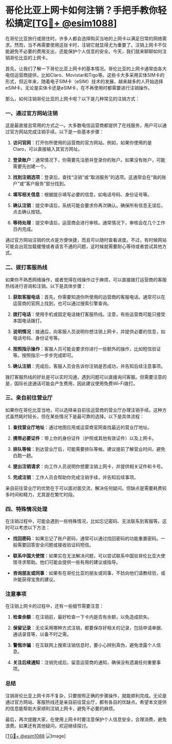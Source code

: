 # 哥伦比亚上网卡如何注销？手把手教你轻松搞定[[TG💪+ @esim1088](https://t.me/s/esim1088)]

在哥伦比亚旅行或居住时，许多人都会选择购买当地的上网卡以满足日常的网络需求。然而，当不再需要使用这张卡时，注销它就显得尤为重要了。注销上网卡不仅能避免不必要的费用支出，还能保护个人信息的安全。今天，我们就来聊聊如何注销哥伦比亚的上网卡。

首先，让我们了解一下哥伦比亚上网卡的基本情况。哥伦比亚的上网卡通常由各大电信运营商提供，比如Claro、Movistar和Tigo等。这些卡大多采用实体SIM卡的形式，但近年来，随着电子SIM卡（eSIM）技术的发展，越来越多的人开始选择eSIM卡。无论是实体卡还是eSIM卡，在不再使用时都需要进行注销操作。

那么，如何注销哥伦比亚的上网卡呢？以下是几种常见的注销方式：

### 一、通过官方网站注销

这是最直接且常用的方式之一。大多数电信运营商都提供了在线服务，用户可以通过官方网站完成注销手续。以下是一些基本步骤：

1. **访问官网**：打开你所使用的运营商的官方网站。例如，如果你使用的是Claro，可以直接输入其官方网址。
   
2. **登录账户**：通常情况下，你需要先注册并登录你的账户。如果没有账户，可能需要先创建一个。

3. **找到注销选项**：登录后，查找“注销”或“取消服务”的选项。这通常会在“我的账户”或“客户服务”部分找到。

4. **填写相关信息**：根据提示填写必要的信息，如电话号码、身份证号等。

5. **确认注销**：提交申请后，系统可能会要求你再次确认。确保所有信息无误后，点击确认按钮。

6. **等待处理**：提交申请后，运营商会进行审核。通常情况下，审核会在几个工作日内完成。

通过官方网站注销的优点是方便快捷，而且可以随时查看进度。不过，有时候网站可能会出现加载缓慢或者语言不通的问题，这时候就需要耐心等待或者尝试其他方式。

### 二、拨打客服热线

如果你不熟悉网络操作，或者觉得在线操作过于麻烦，可以直接拨打运营商的客服热线进行咨询和注销。以下是具体步骤：

1. **获取客服电话**：首先，你需要知道你所使用的运营商的客服电话。通常可以在运营商的官网上找到，也可以通过搜索引擎查询。

2. **拨打电话**：使用手机或固定电话拨打客服热线。注意，有些运营商可能只接受本国电话拨打。

3. **说明情况**：接通后，向客服人员说明你想注销上网卡，并提供必要的信息，如电话号码、身份证号等。

4. **按照指示操作**：客服人员可能会要求你进行一些额外的操作，比如短信验证等。按照指示一步步完成即可。

5. **确认注销**：完成后，客服人员会告诉你注销是否成功，并告知后续注意事项。

拨打客服热线的好处是可以实时沟通，遇到问题可以直接询问客服。但需要注意的是，国际长途通话可能会产生费用，因此建议使用免费Wi-Fi拨打。

### 三、亲自前往营业厅

如果你在哥伦比亚当地，可以选择亲自前往运营商的营业厅办理注销手续。这种方式虽然耗时较长，但在某些情况下是最可靠的选择。以下是具体流程：

1. **查找营业厅地址**：通过地图应用或运营商官网查找最近的营业厅地址。

2. **携带必要证件**：带上你的身份证件（护照或其他有效证件）以及上网卡。

3. **排队等候**：到达营业厅后，可能需要排队等候。建议提前了解营业时间，避免白跑一趟。

4. **提出注销请求**：向工作人员说明你想要注销上网卡，并提供相关证件和卡号。

5. **完成注销**：工作人员会帮助你完成注销手续，并告知后续事项。

亲自前往营业厅的优势在于可以面对面交流，解决任何疑问。但缺点是需要耗费较多时间和精力，尤其是在繁忙时段。

### 四、特殊情况处理

在注销过程中，可能会遇到一些特殊情况，比如忘记密码、无法联系到客服等。这时可以考虑以下方法：

- **找回密码**：如果忘记了账户密码，通常可以通过找回密码的功能重置密码。一般需要回答安全问题或接收验证码短信。

- **联系中国大使馆**：如果实在无法解决问题，可以尝试联系中国驻哥伦比亚大使馆寻求帮助。他们可能会提供一些有用的建议或指导。

- **咨询朋友或同事**：如果有在哥伦比亚的朋友或同事，不妨向他们请教经验，或许能获得宝贵的建议。

### 注意事项

在注销上网卡的过程中，还有一些细节需要注意：

1. **检查余额**：在注销前，最好检查一下卡内是否有余额，以免造成损失。

2. **保留记录**：无论采用哪种方式注销，都要保存好相关的记录，包括申请单据、通话录音等，以备不时之需。

3. **警惕诈骗**：在互联网上搜索注销信息时，要小心辨别真伪，避免泄露个人信息。

4. **关注后续通知**：注销完成后，留意运营商的通知，确保没有遗漏任何重要事项。

### 总结

注销哥伦比亚上网卡并不复杂，只要按照正确的步骤操作，就能顺利完成。无论是通过官方网站、客服热线还是亲自前往营业厅，都有各自的优缺点。希望本文提供的信息能帮助大家顺利注销上网卡，避免不必要的麻烦。

最后，再次提醒大家，在使用上网卡时要注意保护个人信息安全，合理消费，避免浪费。如果还有其他疑问，欢迎继续探讨。

[[TG💪+ @esim1088](https://t.me/s/esim1088) ![Image](https://i.postimg.cc/4NQfJmqS/Snipaste-2025-05-13-00-14-12.png)]